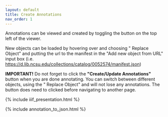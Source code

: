 ```yaml
---
layout: default
title: Create Annotations
nav_order: 1
---
```


Annotations can be viewed and created by toggling the <i class="fa fa-comments" aria-hidden="true"></i> button on the top left of the viewer.

New objects can be loaded by hovering over <i class="fa fa-th-large fa-lg fa-fw"></i> and choosing "<i class="fas fa-sync-alt"></i> Replace Object" and putting the url to the manifest in the "Add new object from URL" input box (i.e. https://d.lib.ncsu.edu/collections/catalog/0052574/manifest.json)

**IMPORTANT!** Do not forget to click the **"Create/Update Annotations"** button when you are done annotating. You can switch between different objects, using the "<i class="fas fa-sync-alt"></i> Replace Object" and will not lose any annotations. The button does need to clicked before navigating to another page.


{% include iiif_presentation.html %}

{% include annotation_to_json.html %}
